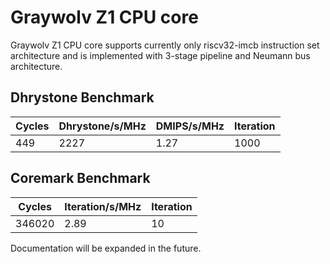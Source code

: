 # Graywolv Z1 CPU core #

Graywolv Z1 CPU core supports currently only riscv32-imcb instruction set architecture and is implemented with 3-stage pipeline and Neumann bus architecture.

## Dhrystone Benchmark ##
| Cycles | Dhrystone/s/MHz | DMIPS/s/MHz | Iteration |
| ------ | --------------- | ----------- | --------- |
|    449 |            2227 |        1.27 |      1000 |

## Coremark Benchmark ##
| Cycles | Iteration/s/MHz | Iteration |
| ------ | --------------- | --------- |
| 346020 |            2.89 |        10 |

Documentation will be expanded in the future.
